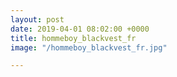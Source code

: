```yaml
---
layout: post
date: 2019-04-01 08:02:00 +0000
title: hommeboy_blackvest_fr
image: "/hommeboy_blackvest_fr.jpg"

---
```

